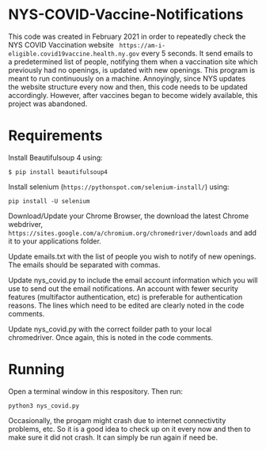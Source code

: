 # NYS-COVID-Vaccine-Notifications
This code was created in February 2021 in order to repeatedly check the NYS COVID Vaccination website ``` https://am-i-eligible.covid19vaccine.health.ny.gov``` every 5 seconds. It send emails to a predetermined list of people, notifying them when a vaccination site which previously had no openings, is updated with new openings. This program is meant to run continuously on a machine. Annoyingly, since NYS updates the website structure every now and then, this code needs to be updated accordingly. However, after vaccines began to become widely available, this project was abandoned.

# Requirements
Install Beautifulsoup 4 using:
```
$ pip install beautifulsoup4
```
Install selenium (```https://pythonspot.com/selenium-install/```) using:
```
pip install -U selenium
```
Download/Update your Chrome Browser, the download the latest Chrome webdriver, ```https://sites.google.com/a/chromium.org/chromedriver/downloads``` and add it to your applications folder.

Update emails.txt with the list of people you wish to notify of new openings. The emails should be separated with commas. 

Update nys_covid.py to include the email account information which you will use to send out the email notifications. An account with fewer security features (multifactor authentication, etc) is preferable for authentication reasons. The lines which need to be edited are clearly noted in the code comments. 

Update nys_covid.py with the correct foilder path to your local chromedriver. Once again, this is noted in the code comments. 

# Running
Open a terminal window in this respository. Then run:
```
python3 nys_covid.py
```
Occasionally, the progam might crash due to internet connectivtity problems, etc. So it is a good idea to check up on it every now and then to make sure it did not crash. It can simply be run again if need be. 
